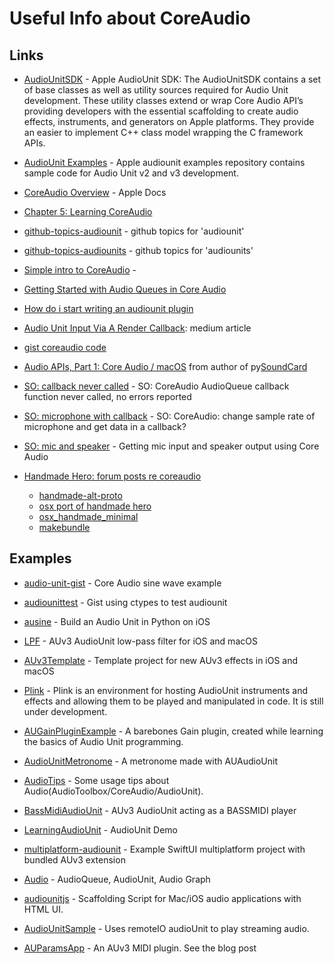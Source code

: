 # Useful Info about CoreAudio


## Links

- [AudioUnitSDK](https://github.com/apple/AudioUnitSDK) - Apple AudioUnit SDK: The AudioUnitSDK contains a set of base classes as well as utility sources required for Audio Unit development. These utility classes extend or wrap Core Audio API’s providing developers with the essential scaffolding to create audio effects, instruments, and generators on Apple platforms. They provide an easier to implement C++ class model wrapping the C framework APIs.

- [AudioUnit Examples](https://github.com/apple/AudioUnit-Examples) - Apple audiounit examples repository contains sample code for Audio Unit v2 and v3 development.

- [CoreAudio Overview](https://developer.apple.com/library/archive/documentation/MusicAudio/Conceptual/CoreAudioOverview/CoreAudioEssentials/CoreAudioEssentials.html) - Apple Docs

- [Chapter 5: Learning CoreAudio](https://www.pearson.de/media/muster/ext/9780321636959.pdf)

- [github-topics-audiounit](https://github.com/topics/audiounit) - github topics for 'audiounit'

- [github-topics-audiounits](https://github.com/topics/audio-units) - github topics for 'audiounits'

- [Simple intro to CoreAudio](https://jamesalvarez.co.uk/blog/a-simple-introduction-to-core-audio/) -

- [Getting Started with Audio Queues in Core Audio](https://pjrader1.hashnode.dev/getting-started-with-audio-queues-in-core-audio)

- [How do i start writing an audiounit plugin](https://llllllll.co/t/how-to-get-started-writing-an-audiounit-plugin/10902)

- [Audio Unit Input Via A Render Callback](https://medium.com/programming-for-music/audio-unit-input-via-a-render-callback-7acaa7c82683): medium article

- [gist coreaudio code](https://gist.github.com/ChunMinChang/47b8712ed57b96721eec18dede39d2f9)

- [Audio APIs, Part 1: Core Audio / macOS](https://bastibe.de/2017-06-17-audio-apis-coreaudio.html) from author of py[SoundCard](https://github.com/bastibe/SoundCard)

- [SO: callback never called](https://stackoverflow.com/questions/19434413/coreaudio-audioqueue-callback-function-never-called-no-errors-reported) - SO: CoreAudio AudioQueue callback function never called, no errors reported

- [SO: microphone with callback](https://stackoverflow.com/questions/41755825/coreaudio-change-sample-rate-of-microphone-and-get-data-in-a-callback) - SO: CoreAudio: change sample rate of microphone and get data in a callback?

- [SO: mic and speaker](https://stackoverflow.com/questions/31973110/getting-mic-input-and-speaker-output-using-core-audio) - Getting mic input and speaker output using Core Audio

- [Handmade Hero: forum posts re coreaudio](https://hero.handmade.network/forums/code-discussion/t/56-mac_os_x_coreaudio_reference_setup_code)

	- [handmade-alt-proto](https://github.com/zenmumbler/handmade-alt-proto)
	- [osx port of handmade hero](https://github.com/itfrombit/osx_handmade)
	- [osx_handmade_minimal](https://github.com/itfrombit/osx_handmade_minimal)
	- [makebundle](https://gist.github.com/framkant/1c135f8d6d012ceceda6)

## Examples

- [audio-unit-gist](https://gist.github.com/gcatlin/0dd61f19d40804173d015c01a80461b8) - Core Audio sine wave example

- [audiounittest](https://gist.github.com/jsbain/0db690ed392ce35ec05fdb45bb2b3306) - Gist using ctypes to test audiounit

- [ausine](https://github.com/joostvdm/ausine/blob/main/ausine.py) - Build an Audio Unit in Python on iOS

- [LPF](https://github.com/bradhowes/LPF) - AUv3 AudioUnit low-pass filter for iOS and macOS

- [AUv3Template](https://github.com/bradhowes/AUv3Template) - Template project for new AUv3 effects in iOS and macOS

- [Plink](https://github.com/andrewcb/plink) - Plink is an environment for hosting AudioUnit instruments and effects and allowing them to be played and manipulated in code. It is still under development.

- [AUGainPluginExample](https://github.com/vcsoares/AUGainPluginExample) - A barebones Gain plugin, created while learning the basics of Audio Unit programming.

- [AudioUnitMetronome](https://github.com/Serge45/AudioUnitMetronome) - A metronome made with AUAudioUnit

- [AudioTips](https://github.com/tomisacat/AudioTips) - Some usage tips about Audio(AudioToolbox/CoreAudio/AudioUnit).

- [BassMidiAudioUnit](https://github.com/newzik/BassMidiAudioUnit) - AUv3 AudioUnit acting as a BASSMIDI player

- [LearningAudioUnit](https://github.com/oxape/LearningAudioUnit) - AudioUnit Demo

- [multiplatform-audiounit](https://github.com/soakyaudio/multiplatform-audiounit) - Example SwiftUI multiplatform project with bundled AUv3 extension

- [Audio](https://github.com/LevenWin/Audio) - AudioQueue, AudioUnit, Audio Graph

- [audiounitjs](https://github.com/russellmcc/audiounitjs) - Scaffolding Script for Mac/iOS audio applications with HTML UI.

- [AudioUnitSample](https://github.com/StevenKuo/AudioUnitSample) - Uses remoteIO audioUnit to play streaming audio.

- [AUParamsApp](https://github.com/genedelisa/AUParamsApp) - An AUv3 MIDI plugin. See the blog post


